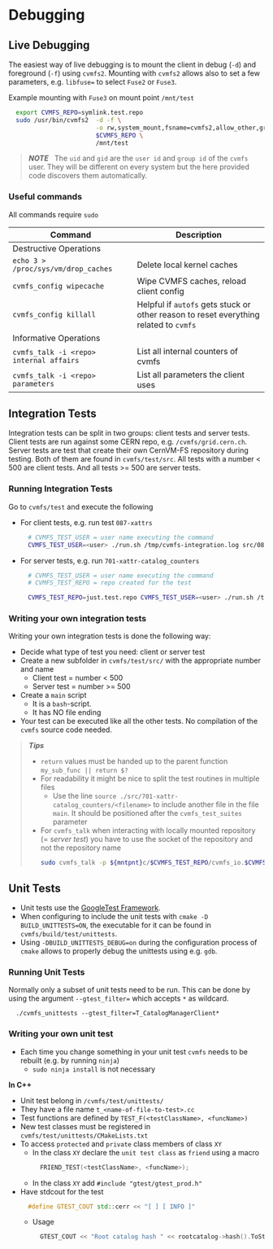 # Debugging


## Live Debugging


The easiest way of live debugging is to mount the client in debug (`-d`) and foreground (`-f`) using `cvmfs2`.
Mounting with `cvmfs2` allows also to set a few parameters, e.g. `libfuse=` to select `Fuse2` or 
`Fuse3`.

Example mounting with `Fuse3` on mount point `/mnt/test`
```bash
  export CVMFS_REPO=symlink.test.repo
  sudo /usr/bin/cvmfs2  -d -f \
                        -o rw,system_mount,fsname=cvmfs2,allow_other,grab_mountpoint,uid=`id -u cvmfs`,gid=`id -g cvmfs`,libfuse=3 \
                        $CVMFS_REPO \
                        /mnt/test
```

> **_NOTE_** &nbsp;
> The `uid` and `gid` are the `user id` and `group id` of the `cvmfs` user.
> They will be different on every system but the here provided code discovers them automatically.
### Useful commands

All commands require `sudo`

| Command | Description |
|--|--|
| Destructive Operations | |
|`echo 3 > /proc/sys/vm/drop_caches` | Delete local kernel caches|
|`cvmfs_config wipecache`| Wipe CVMFS caches, reload client config|
|`cvmfs_config killall`| Helpful if `autofs` gets stuck or other reason to reset everything related to `cvmfs` |
| Informative Operations |
|`cvmfs_talk -i <repo> internal affairs` | List all internal counters of cvmfs |
|`cvmfs_talk -i <repo> parameters` | List all parameters the client uses |


## Integration Tests

Integration tests can be split in two groups: client tests and server tests.
Client tests are run against some CERN repo, e.g. `/cvmfs/grid.cern.ch`.
Server tests are test that create their own CernVM-FS repository during testing.
Both of them are found in `cvmfs/test/src`.
All tests with a number < 500 are client tests.
And all tests >= 500 are server tests.


### Running Integration Tests

Go to `cvmfs/test` and execute the following

- For client tests, e.g. run test `087-xattrs`
  ```bash
    # CVMFS_TEST_USER = user name executing the command
    CVMFS_TEST_USER=<user> ./run.sh /tmp/cvmfs-integration.log src/087-xattrs
  ```
- For server tests, e.g. run `701-xattr-catalog_counters`
  ```bash 
    # CVMFS_TEST_USER = user name executing the command
    # CVMFS_TEST_REPO = repo created for the test

    CVMFS_TEST_REPO=just.test.repo CVMFS_TEST_USER=<user> ./run.sh /tmp/cvmfs-integration.log src/701-xattr-catalog_counters
  ```


### Writing your own integration tests

Writing your own integration tests is done the following way:

- Decide what type of test you need: client or server test
- Create a new subfolder in `cvmfs/test/src/` with the appropriate number and name
    - Client test = number < 500
    - Server test = number >= 500
- Create a `main` script
    - It is a `bash`-script.
    - It has NO file ending
- Your test can be executed like all the other tests. No compilation of the `cvmfs` source code needed.


> **_Tips_** &nbsp;
> - `return` values must be handed up to the parent function `my_sub_func || return $?`
> - For readability it might be nice to split the test routines in multiple files
>     - Use the line `source ./src/701-xattr-catalog_counters/<filename>` to include another file in the file `main`. It should be positioned after the `cvmfs_test_suites` parameter
> - For `cvmfs_talk` when interacting with locally mounted repository (= *server test*) you have to use the socket of the repository and not the repository name
>   ```bash
>   sudo cvmfs_talk -p ${mntpnt}c/$CVMFS_TEST_REPO/cvmfs_io.$CVMFS_TEST_REPO internal affairs
>   ```        

## Unit Tests

- Unit tests use the [GoogleTest Framework](https://github.com/google/googletest).
- When configuring to include the unit tests with `cmake -D BUILD_UNITTESTS=ON`, the executable for it can be found in `cvmfs/build/test/unittests`.
- Using `-DBUILD_UNITTESTS_DEBUG=on` during the configuration process of `cmake` allows to properly debug the unittests using e.g. `gdb`.

### Running Unit Tests

Normally only a subset of unit tests need to be run. 
This can be done by using the argument `--gtest_filter=` which accepts `*` as wildcard.

```
  ./cvmfs_unittests --gtest_filter=T_CatalogManagerClient*
```

### Writing your own unit test

- Each time you change something in your unit test `cvmfs` needs to be rebuilt (e.g. by running `ninja`)
  - `sudo ninja install` is not necessary

**In C++**
- Unit test belong in `/cvmfs/test/unittests/` 
- They have a file name `t_<name-of-file-to-test>.cc`
- Test functions are defined by `TEST_F(<testClassName>, <funcName>)`
- New test classes must be registered in `cvmfs/test/unittests/CMakeLists.txt`
- To access `protected` and `private` class members of class `XY`
  - In the class `XY` declare the `unit test class` as `friend` using a macro
    ```c++
      FRIEND_TEST(<testClassName>, <funcName>);
    ```
  - In the class `XY` add `#include "gtest/gtest_prod.h"`
- Have stdcout for the test 
  ```c++
    #define GTEST_COUT std::cerr << "[ ] [ INFO ]"
  ```
  - Usage 
    ```c++
      GTEST_COUT << "Root catalog hash " << rootcatalog->hash().ToString() << std::endl;
    ```

